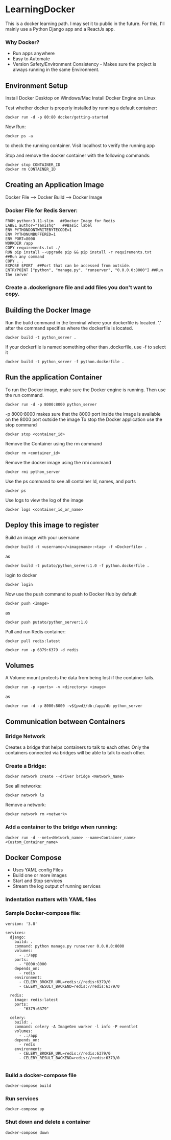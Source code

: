 # LearningDocker
This is a docker learning path. I may set it to public in the future.
For this, I'll mainly use a Python Django app and a ReactJs app.

### Why Docker?
- Run apps anywhere
- Easy to Automate
- Version Safety/Environment Consistency - Makes sure the project is always running in the same Environment.

## Environment Setup
Install Docker Desktop on Windows/Mac
Install Docker Engine on Linux

Test whether docker is properly installed by running a default container:
```
docker run -d -p 80:80 docker/getting-started
```
Now Run:
```
docker ps -a
```
to check the running container.
Visit localhost to verify the running app

Stop and remove the docker container with the following commands:
```
docker stop CONTAINER_ID
docker rm CONTAINER_ID
```


## Creating an Application Image
Docker File --> Docker Build --> Docker Image
### Docker File for Redis Server:
```
FROM python:3.11-slim   ##Docker Image for Redis
LABEL author="Tanishq"   ##Basic label
ENV PYTHONDONTWRITEBYTECODE=1
ENV PYTHONUNBUFFERED=1
ENV PORT=8000
WORKDIR /app
COPY requirements.txt ./
RUN pip install --upgrade pip && pip install -r requirements.txt   ##Run any command
COPY . .
EXPOSE $PORT  ##Port that can be accessed from outside.
ENTRYPOINT ["python", "manage.py", "runserver", "0.0.0.0:8000"] ##Run the server
```
### Create a .dockerignore file and add files you don't want to copy.

## Building the Docker Image
Run the build command in the terminal where your dockerfile is located.
'.' after the command specifies where the dockerfile is located.
```
docker build -t python_server .

```
If your dockerfile is named something other than .dockerfile, use -f to select it
```
docker build -t python_server -f python.dockerfile .
```

## Run the application Container
To run the Docker image, make sure the Docker engine is running. Then use the run command.
```
docker run -d -p 8000:8000 python_server
```
-p 8000:8000 makes sure that the 8000 port inside the image is available on the 8000 port outside the image
To stop the Docker application use the stop command
```
docker stop <container_id>
```

Remove the Container using the rm command
```
docker rm <container_id>
```

Remove the docker image using the rmi command
```
docker rmi python_server
```

Use the ps command to see all container Id, names, and ports
```
docker ps
```

Use logs to view the log of the image
```
docker logs <container_id_or_name>
```

## Deploy this image to register
Build an image with your username
```
docker build -t <username>/<imagename>:<tag> -f <Dockerfile> .
```
as
```
docker build -t putato/python_server:1.0 -f python.dockerfile .
```

login to docker
```
docker login
```
Now use the push command to push to Docker Hub by default
```
docker push <Image>
```
as
```
docker push putato/python_server:1.0
```

Pull and run Redis container:
```
docker pull redis:latest
```
```
docker run -p 6379:6379 -d redis
```

## Volumes

A Volume mount protects the data from being lost if the container fails.
```
docker run -p <ports> -v <directory> <image>
```

as

```
docker run -d -p 8000:8000 -v${pwd}/db:/app/db python_server
```


## Communication between Containers

### Bridge Network
Creates a bridge that helps containers to talk to each other. Only the containers connected via bridges will be able to talk to each other.

### Create a Bridge:
```
docker network create --driver bridge <Network_Name>
```
See all networks:
```
docker network ls
```
Remove a network:
```
docker network rm <network>
```

### Add a container to the bridge when running:
```
docker run -d --net=<Network_name> --name<Container_name> <Custom_Container_name>
```



## Docker Compose
- Uses YAML config Files
- Build one or more images
- Start and Stop services
- Stream the log output of running services

### Indentation matters with YAML files

### Sample Docker-compose file:
```
version: '3.8'

services:
  django:
    build: .
    command: python manage.py runserver 0.0.0.0:8000
    volumes:
      - .:/app
    ports:
      - "8000:8000
    depends_on:
      - redis
    environment:
      - CELERY_BROKER_URL=redis://redis:6379/0
      - CELERY_RESULT_BACKEND=redis://redis:6379/0

  redis:
    image: redis:latest
    ports:
      - "6379:6379"

  celery:
    build: .
    command: celery -A ImageGen worker -l info -P eventlet
    volumes:
      - .:/app
    depends_on:
      - redis
    environment:
      - CELERY_BROKER_URL=redis://redis:6379/0
      - CELERY_RESULT_BACKEND=redis://redis:6379/0
  

```


### Build a docker-compose file
```
docker-compose build
```

### Run services
```
docker-compose up
```

### Shut down and delete a container
```
docker-compose down
```

